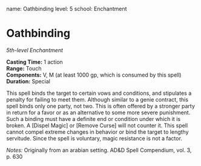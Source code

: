 name: Oathbinding
level: 5
school: Enchantment

# Oathbinding
_5th-level Enchantment_ 

**Casting Time:** 1 action    
**Range:** Touch    
**Components:** V, M (at least 1000 gp, which is consumed by this spell)   
**Duration:** Special

This spell binds the target to certain vows and conditions, and stipulates a penalty for failing to meet them. Although similar to a genie contract, this spell binds only one party, not two. This is often offered by a stronger party in return for a favor or as an alternative to some more severe punishment. Such a binding must have a definite end or condition under
which it is broken. A [Dispel Magic] or [Remove Curse] will not counter it. This spell cannot compel extreme changes in behavior or bind the target to lengthy servitude. Since the spell is
voluntary, magic resistance is not a factor.

_Notes:_  Originally from an arabian setting. AD&D Spell Compendium, vol. 3, p. 630